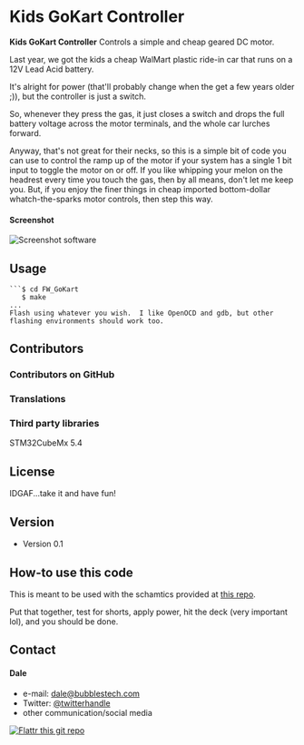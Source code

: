 Kids GoKart Controller
======
**Kids GoKart Controller** Controls a simple and cheap geared DC motor. 

Last year, we got the kids a cheap WalMart plastic ride-in car that runs on a 12V Lead Acid battery.

It's alright for power (that'll probably change when the get a few years older ;)), but the controller is just a switch.

So, whenever they press the gas, it just closes a switch and drops the full battery voltage across the motor terminals, and the whole car lurches forward.

Anyway, that's not great for their necks, so this is a simple bit of code you can use to control the ramp up of the motor if your system has a single 1 bit input to toggle
the motor on or off.  If you like whipping your melon on the headrest every time you touch the gas, then by all means, don't let me keep you.  But, if you enjoy the finer
things in cheap imported bottom-dollar whatch-the-sparks motor controls, then step this way.

#### Screenshot
![Screenshot software](https://i5.walmartimages.com/asr/b12fd4e6-a230-48ca-a588-b58e65d6c5d6_1.c6e39c4c21f71234ce7eaa1315832471.jpeg?odnHeight=450&odnWidth=450&odnBg=FFFFFF)

## Usage
```$ git clone https://github.com/dale6998/FW_GoKart.git
```$ cd FW_GoKart
   $ make
...
Flash using whatever you wish.  I like OpenOCD and gdb, but other flashing environments should work too.
```
## Contributors

### Contributors on GitHub

### Translations

### Third party libraries
  STM32CubeMx 5.4

## License 
IDGAF...take it and have fun!

## Version 
* Version 0.1

## How-to use this code
This is meant to be used with the schamtics provided at [this repo](https://github.com/dale6998/Electrical_GoKart).

Put that together, test for shorts, apply power, hit the deck (very important lol), and you should be done.

## Contact
#### Dale
* e-mail: dale@bubblestech.com
* Twitter: [@twitterhandle](https://twitter.com/dale6998 "dale6998")
* other communication/social media

[![Flattr this git repo](http://api.flattr.com/button/flattr-badge-large.png)](https://flattr.com/submit/auto?user_id=username&url=https://github.com/username/sw-name&title=sw-name&language=&tags=github&category=software) 
